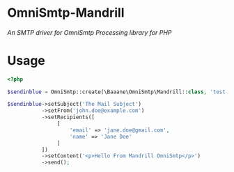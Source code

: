 # OmniSmtp-Mandrill

###### An SMTP driver for OmniSmtp Processing library for PHP

# Usage

```php
<?php

$sendinblue = OmniSmtp::create(\Baaane\OmniSmtp\Mandrill::class, 'test-api-key');

$sendinblue->setSubject('The Mail Subject')
           ->setFrom('john.doe@example.com')
           ->setRecipients([
                [
                    'email' => 'jane.doe@gmail.com',
                    'name' => 'Jane Doe'
                ]
           ])
           ->setContent('<p>Hello From Mandrill OmniSmtp</p>')
           ->send();
```
